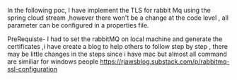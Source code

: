 In the following poc, I have implement the TLS for rabbit Mq using the spring cloud stream  ,however there won't be a change at the code level , all parameter can be configured in a properties file. 

PreRequiste-
I had to set the rabbitMQ on local machine and generate the certificates ,i have create a blog to help others to follow step by step , there may be little changes in the steps since i have mac but almost all command are similiar for windows people 
https://rjawsblog.substack.com/p/rabbitmq-ssl-configuration
